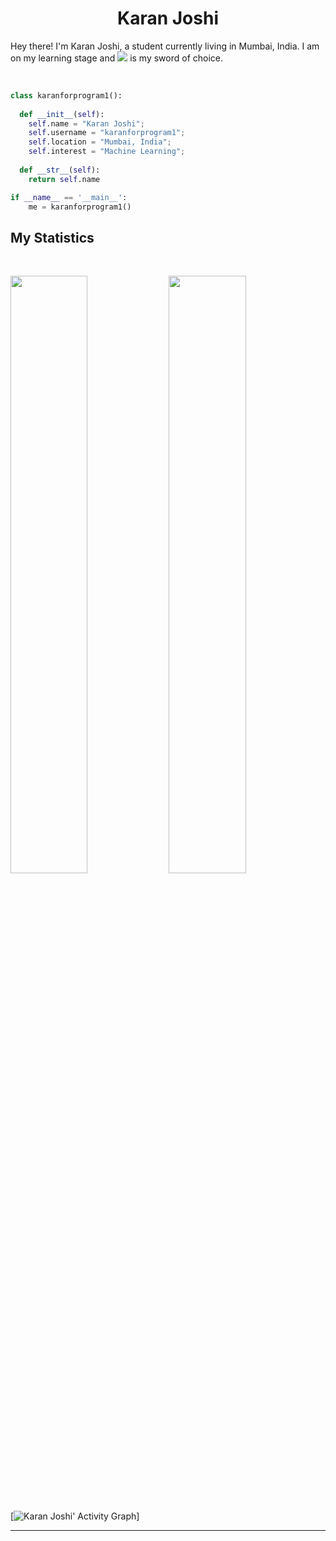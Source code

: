<h1 align="center">
  <b>Karan Joshi</b>
</h1>

Hey there! I'm Karan Joshi, a student currently living in Mumbai, India. I am on my learning stage and <img src="https://img.shields.io/badge/-Python-98b982?style=for-the-badge&logo=python&logoColor=98b982&labelColor=282828" size = 40%> is my sword of choice.

<br>



```python
class karanforprogram1():
    
  def __init__(self):
    self.name = "Karan Joshi";
    self.username = "karanforprogram1";
    self.location = "Mumbai, India";
    self.interest = "Machine Learning";
  
  def __str__(self):
    return self.name

if __name__ == '__main__':
    me = karanforprogram1()
```


## My Statistics

<br/>
<p align="left">
  <img width="49.5%" src="https://github-readme-stats.vercel.app/api?username=karanforprogram1&show_icons=true&theme=gruvbox&hide_border=true" />
    <img width="49.5%" src="https://github-readme-streak-stats.herokuapp.com/?user=karanforprogram1&theme=gruvbox&hide_border=true" />
  </a>
</p>
<br>

[![Karan Joshi' Activity Graph](https://activity-graph.herokuapp.com/graph?username=karanforprogram1&custom_title=Karan%20Joshi's%20Contribution%20Graph&theme=gruvbox&bg_color=282828&hide_border=true&line=d1a01f&point=c58545)]

------